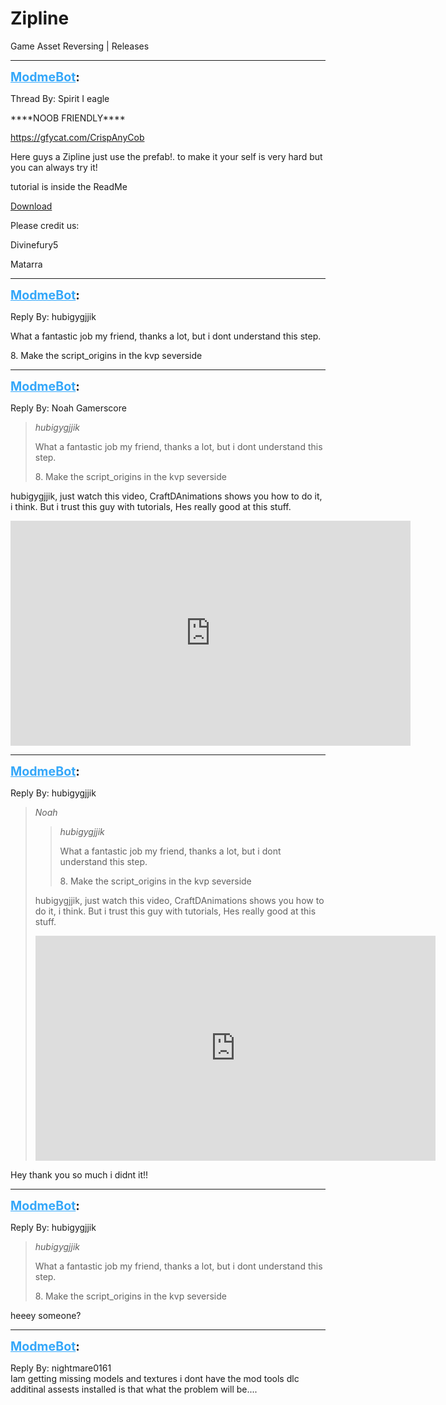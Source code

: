 # Zipline
Game Asset Reversing | Releases

---
<strong style="font-size: 1.4em;"><span style="text-decoration: underline;text-decoration-color: #34a7f9;"><span style="color:#34a7f9;">ModmeBot</span></span>:</strong>

<p>Thread By: Spirit I eagle<br /><p style="text-align:left;">****NOOB FRIENDLY****</p><p style="text-align:left;"></p><p style="text-align:left;"></p><p style="text-align:left;"><a href="https://gfycat.com/CrispAnyCob">https://gfycat.com/CrispAnyCob</a></p><p style="text-align:left;">Here guys a Zipline just use the prefab!. to make it your self is very hard but you can always try it!</p><p style="text-align:left;">tutorial is inside the ReadMe </p><p style="text-align:left;"><a href="https://mega.nz/#!14wwyCDT!NUl-Q90JixMfhG_gBn6bgVYgRAdZ7h2XG_uQ6IkgwmI">Download</a></p><p style="text-align:left;"></p><p style="text-align:left;"></p><p style="text-align:left;"></p><p style="text-align:left;">Please credit us:</p><p style="text-align:left;"></p><p style="text-align:left;">Divinefury5</p><p style="text-align:left;">Matarra</p></p>

---
<strong style="font-size: 1.4em;"><span style="text-decoration: underline;text-decoration-color: #34a7f9;"><span style="color:#34a7f9;">ModmeBot</span></span>:</strong>

<p>Reply By: hubigygjjik<br /><p style="text-align:left;">What a fantastic job my friend, thanks a lot, but i dont understand this step.</p><p style="text-align:left;"></p><p style="text-align:left;">8. Make the script_origins in the kvp severside</p></p>

---
<strong style="font-size: 1.4em;"><span style="text-decoration: underline;text-decoration-color: #34a7f9;"><span style="color:#34a7f9;">ModmeBot</span></span>:</strong>

<p>Reply By: Noah Gamerscore<br /><blockquote><em>hubigygjjik</em><p style="text-align:left;">What a fantastic job my friend, thanks a lot, but i dont understand this step.</p><p style="text-align:left;"></p><p style="text-align:left;">8. Make the script_origins in the kvp severside</p></blockquote><p style="text-align:left;"></p><p style="text-align:left;">hubigygjjik, just watch this video, CraftDAnimations shows you how to do it, i think. But i trust this guy with tutorials, Hes really good at this stuff.</p><p style="text-align:left;"><iframe type="text/html" width="640" height="360" src="https://www.youtube.com/embed/PZi9_CnHB4U" frameborder="0"></iframe></p></p>

---
<strong style="font-size: 1.4em;"><span style="text-decoration: underline;text-decoration-color: #34a7f9;"><span style="color:#34a7f9;">ModmeBot</span></span>:</strong>

<p>Reply By: hubigygjjik<br /><blockquote><em>Noah</em><blockquote><em>hubigygjjik</em><p style="text-align:left;">What a fantastic job my friend, thanks a lot, but i dont understand this step.</p><p style="text-align:left;"></p><p style="text-align:left;">8. Make the script_origins in the kvp severside</p></blockquote><p style="text-align:left;"></p><p style="text-align:left;">hubigygjjik, just watch this video, CraftDAnimations shows you how to do it, i think. But i trust this guy with tutorials, Hes really good at this stuff.</p><p style="text-align:left;"><iframe type="text/html" width="640" height="360" src="https://www.youtube.com/embed/PZi9_CnHB4U" frameborder="0"></iframe></p></blockquote><p style="text-align:left;">Hey thank you so much i didnt it!!</p><p style="text-align:left;"></p></p>

---
<strong style="font-size: 1.4em;"><span style="text-decoration: underline;text-decoration-color: #34a7f9;"><span style="color:#34a7f9;">ModmeBot</span></span>:</strong>

<p>Reply By: hubigygjjik<br /><blockquote><em>hubigygjjik</em><p style="text-align:left;">What a fantastic job my friend, thanks a lot, but i dont understand this step.</p><p style="text-align:left;"></p><p style="text-align:left;">8. Make the script_origins in the kvp severside</p></blockquote><p style="text-align:left;"></p><p style="text-align:left;">heeey someone?</p></p>

---
<strong style="font-size: 1.4em;"><span style="text-decoration: underline;text-decoration-color: #34a7f9;"><span style="color:#34a7f9;">ModmeBot</span></span>:</strong>

<p>Reply By: nightmare0161<br />Iam getting missing models and textures i dont have the mod tools dlc additinal assests installed is that what the problem will be....</p>
